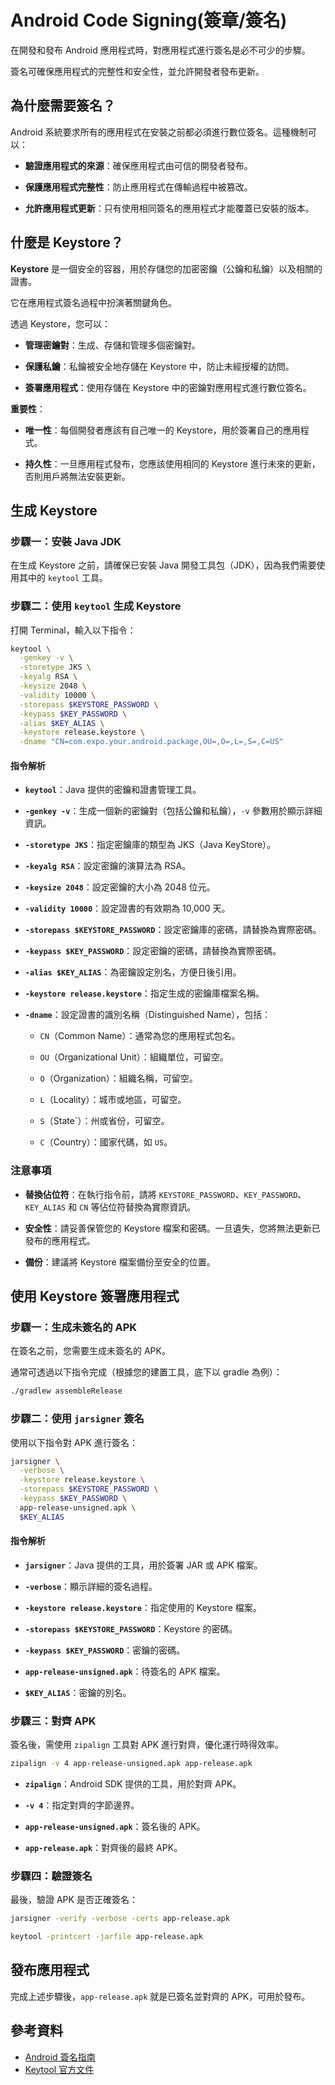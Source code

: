 # Android Code Signing(簽章/簽名)

在開發和發布 Android 應用程式時，對應用程式進行簽名是必不可少的步驟。

簽名可確保應用程式的完整性和安全性，並允許開發者發布更新。

## 為什麼需要簽名？

Android 系統要求所有的應用程式在安裝之前都必須進行數位簽名。這種機制可以：

- **驗證應用程式的來源**：確保應用程式由可信的開發者發布。

- **保護應用程式完整性**：防止應用程式在傳輸過程中被篡改。

- **允許應用程式更新**：只有使用相同簽名的應用程式才能覆蓋已安裝的版本。

## 什麼是 Keystore？

**Keystore** 是一個安全的容器，用於存儲您的加密密鑰（公鑰和私鑰）以及相關的證書。

它在應用程式簽名過程中扮演著關鍵角色。

透過 Keystore，您可以：

- **管理密鑰對**：生成、存儲和管理多個密鑰對。

- **保護私鑰**：私鑰被安全地存儲在 Keystore 中，防止未經授權的訪問。

- **簽署應用程式**：使用存儲在 Keystore 中的密鑰對應用程式進行數位簽名。

**重要性**：

- **唯一性**：每個開發者應該有自己唯一的 Keystore，用於簽署自己的應用程式。

- **持久性**：一旦應用程式發布，您應該使用相同的 Keystore 進行未來的更新，否則用戶將無法安裝更新。

## 生成 Keystore

### 步驟一：安裝 Java JDK

在生成 Keystore 之前，請確保已安裝 Java 開發工具包（JDK），因為我們需要使用其中的 `keytool` 工具。

### 步驟二：使用 `keytool` 生成 Keystore

打開 Terminal，輸入以下指令：

```bash
keytool \
  -genkey -v \
  -storetype JKS \
  -keyalg RSA \
  -keysize 2048 \
  -validity 10000 \
  -storepass $KEYSTORE_PASSWORD \
  -keypass $KEY_PASSWORD \
  -alias $KEY_ALIAS \
  -keystore release.keystore \
  -dname "CN=com.expo.your.android.package,OU=,O=,L=,S=,C=US"
```

#### 指令解析

- **`keytool`**：Java 提供的密鑰和證書管理工具。

- **`-genkey -v`**：生成一個新的密鑰對（包括公鑰和私鑰），`-v` 參數用於顯示詳細資訊。

- **`-storetype JKS`**：指定密鑰庫的類型為 JKS（Java KeyStore）。

- **`-keyalg RSA`**：設定密鑰的演算法為 RSA。

- **`-keysize 2048`**：設定密鑰的大小為 2048 位元。

- **`-validity 10000`**：設定證書的有效期為 10,000 天。

- **`-storepass $KEYSTORE_PASSWORD`**：設定密鑰庫的密碼，請替換為實際密碼。

- **`-keypass $KEY_PASSWORD`**：設定密鑰的密碼，請替換為實際密碼。

- **`-alias $KEY_ALIAS`**：為密鑰設定別名，方便日後引用。

- **`-keystore release.keystore`**：指定生成的密鑰庫檔案名稱。

- **`-dname`**：設定證書的識別名稱（Distinguished Name），包括：

  - `CN`（Common Name）：通常為您的應用程式包名。

  - `OU`（Organizational Unit）：組織單位，可留空。

  - `O`（Organization）：組織名稱，可留空。

  - `L`（Locality）：城市或地區，可留空。

  - `S`（State`）：州或省份，可留空。

  - `C`（Country）：國家代碼，如 `US`。

### 注意事項

- **替換佔位符**：在執行指令前，請將 `KEYSTORE_PASSWORD`、`KEY_PASSWORD`、`KEY_ALIAS` 和 `CN` 等佔位符替換為實際資訊。

- **安全性**：請妥善保管您的 Keystore 檔案和密碼。一旦遺失，您將無法更新已發布的應用程式。

- **備份**：建議將 Keystore 檔案備份至安全的位置。

## 使用 Keystore 簽署應用程式

### 步驟一：生成未簽名的 APK

在簽名之前，您需要生成未簽名的 APK。

通常可透過以下指令完成（根據您的建置工具，底下以 gradle 為例）：

```bash
./gradlew assembleRelease
```

### 步驟二：使用 `jarsigner` 簽名

使用以下指令對 APK 進行簽名：

```bash
jarsigner \
  -verbose \
  -keystore release.keystore \
  -storepass $KEYSTORE_PASSWORD \
  -keypass $KEY_PASSWORD \
  app-release-unsigned.apk \
  $KEY_ALIAS
```

#### 指令解析

- **`jarsigner`**：Java 提供的工具，用於簽署 JAR 或 APK 檔案。

- **`-verbose`**：顯示詳細的簽名過程。

- **`-keystore release.keystore`**：指定使用的 Keystore 檔案。

- **`-storepass $KEYSTORE_PASSWORD`**：Keystore 的密碼。

- **`-keypass $KEY_PASSWORD`**：密鑰的密碼。

- **`app-release-unsigned.apk`**：待簽名的 APK 檔案。

- **`$KEY_ALIAS`**：密鑰的別名。

### 步驟三：對齊 APK

簽名後，需使用 `zipalign` 工具對 APK 進行對齊，優化運行時得效率。

```bash
zipalign -v 4 app-release-unsigned.apk app-release.apk
```

- **`zipalign`**：Android SDK 提供的工具，用於對齊 APK。

- **`-v 4`**：指定對齊的字節邊界。

- **`app-release-unsigned.apk`**：簽名後的 APK。

- **`app-release.apk`**：對齊後的最終 APK。

### 步驟四：驗證簽名

最後，驗證 APK 是否正確簽名：

```bash
jarsigner -verify -verbose -certs app-release.apk

keytool -printcert -jarfile app-release.apk
```

## 發布應用程式

完成上述步驟後，`app-release.apk` 就是已簽名並對齊的 APK，可用於發布。

## 參考資料

- [Android 簽名指南](https://developer.android.com/studio/publish/app-signing)
- [Keytool 官方文件](https://docs.oracle.com/javase/8/docs/technotes/tools/windows/keytool.html)
